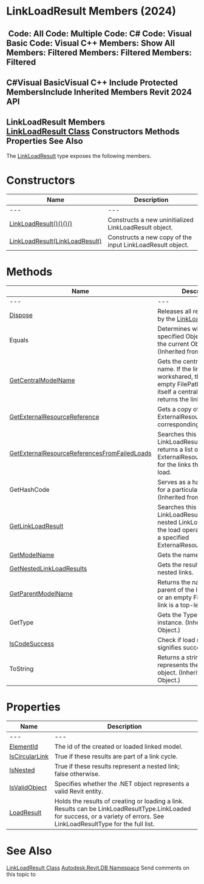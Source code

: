 # LinkLoadResult Members (2024)

﻿
 Code: All Code: Multiple Code: C# Code: Visual Basic Code: Visual C++  Members: Show All Members: Filtered Members: Filtered Members: Filtered   
---  
C#Visual BasicVisual C++
Include Protected MembersInclude Inherited Members
Revit 2024 API  
---  
LinkLoadResult Members  
[LinkLoadResult Class](f846bfb0-b047-9332-567f-75ae880d8359.md "LinkLoadResult Class") Constructors Methods Properties See Also  
---  
The [LinkLoadResult](f846bfb0-b047-9332-567f-75ae880d8359.md "LinkLoadResult Class") type exposes the following members.
# Constructors
| Name | Description |
| --- | --- |
| --- | --- | --- |
| [LinkLoadResult()()()()](8b98cab7-1b1d-0324-3f63-0faa7674e4c7.md "LinkLoadResult Constructor") | Constructs a new uninitialized LinkLoadResult object. |
| [LinkLoadResult(LinkLoadResult)](8316dd19-1180-db11-1271-ae458c6bba08.md "LinkLoadResult Constructor \(LinkLoadResult\)") | Constructs a new copy of the input LinkLoadResult object. |

# Methods
| Name | Description |
| --- | --- |
| --- | --- | --- |
| [Dispose](f9a77193-63c9-849a-1b9a-7252494d7b8c.md "Dispose Method") | Releases all resources used by the [LinkLoadResult](f846bfb0-b047-9332-567f-75ae880d8359.md "LinkLoadResult Class") |
| Equals | Determines whether the specified Object is equal to the current Object. (Inherited from Object.) |
| [GetCentralModelName](0c134190-7821-0528-b69c-0253eb0af981.md "GetCentralModelName Method") | Gets the central model's name. If the link is not workshared, this returns an empty FilePath. If the link is itself a central model, this returns the link's name. |
| [GetExternalResourceReference](d2b5e2f8-f3b6-04bf-2a0e-8112998848a3.md "GetExternalResourceReference Method") | Gets a copy of the ExternalResourceReference corresponding to the link. |
| [GetExternalResourceReferencesFromFailedLoads](c80085bc-0123-6dc6-69ab-9cc2510d33d2.md "GetExternalResourceReferencesFromFailedLoads Method") | Searches this and all nested LinkLoadResults, and returns a list of ExternalResourceReferences for the links that failed to load. |
| GetHashCode | Serves as a hash function for a particular type.  (Inherited from Object.) |
| [GetLinkLoadResult](4a95fab0-b61f-10d5-045b-539eee095135.md "GetLinkLoadResult Method") | Searches this LinkLoadResult and all nested LinkLoadResults for the load operation results of a specified ExternalResourceReference. |
| [GetModelName](b2192b76-593d-53f4-3792-2dd81a4da6c4.md "GetModelName Method") | Gets the name of the model. |
| [GetNestedLinkLoadResults](098e7995-b0bd-7197-0336-4a597f53eb9d.md "GetNestedLinkLoadResults Method") | Gets the results for this link's nested links. |
| [GetParentModelName](e7006cf3-c4d1-a8c3-9bc2-4478a91b0188.md "GetParentModelName Method") | Returns the name of the parent of the linked model, or an empty FilePath if the link is a top-level link. |
| GetType | Gets the Type of the current instance. (Inherited from Object.) |
| [IsCodeSuccess](703ef1de-1fe5-dad6-da35-c0b8d8e5be8c.md "IsCodeSuccess Method") | Check if load result code signifies success. |
| ToString | Returns a string that represents the current object. (Inherited from Object.) |

# Properties
| Name | Description |
| --- | --- |
| --- | --- | --- |
| [ElementId](fbbd2c3a-435f-faa2-4284-4cf29b6fb1a2.md "ElementId Property") | The id of the created or loaded linked model. |
| [IsCircularLink](9d3b2a62-a121-a9c3-b3e8-5c55295eec7d.md "IsCircularLink Property") | True if these results are part of a link cycle. |
| [IsNested](c1fe3ba8-74c9-2fe9-3d5f-c8a4f0b8db92.md "IsNested Property") | True if these results represent a nested link; false otherwise. |
| [IsValidObject](e6a52e0e-9511-4286-f722-ab7db64d843d.md "IsValidObject Property") | Specifies whether the .NET object represents a valid Revit entity. |
| [LoadResult](ae6b4803-6e9d-46fa-186b-9756654772e7.md "LoadResult Property") | Holds the results of creating or loading a link. Results can be LinkLoadResultType.LinkLoaded for success, or a variety of errors. See LinkLoadResultType for the full list. |

# See Also
[LinkLoadResult Class](f846bfb0-b047-9332-567f-75ae880d8359.md "LinkLoadResult Class")
[Autodesk.Revit.DB Namespace](87546ba7-461b-c646-cbb1-2cb8f5bff8b2.md "Autodesk.Revit.DB Namespace")
Send comments on this topic to 